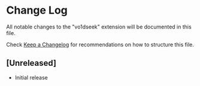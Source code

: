 # Change Log

All notable changes to the "vo1dseek" extension will be documented in this file.

Check [Keep a Changelog](http://keepachangelog.com/) for recommendations on how to structure this file.

## [Unreleased]

- Initial release